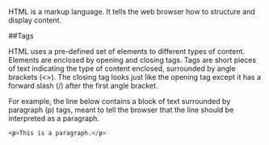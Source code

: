 HTML is a markup language. It tells the web browser how to structure and display content. 


##Tags

HTML uses a pre-defined set of elements to different types of content. Elements are enclosed by opening and closing tags. Tags are short pieces of text indicating the type of content enclosed, surrounded by angle brackets (<>). The closing tag looks just like the opening tag except it has a forward slash (/) after the first angle bracket.

For example, the line below contains a block of text surrounded by paragraph (p) tags, meant to tell the browser that the line should be interpreted as a paragraph.

```html
<p>This is a paragraph.</p>
```